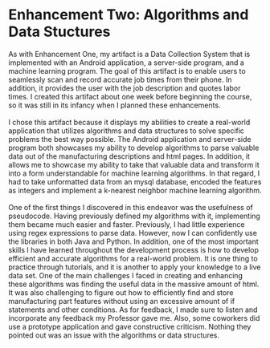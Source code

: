# Enhancement Two: Algorithms and Data Stuctures

  As with Enhancement One, my artifact is a Data Collection System that is implemented with an Android application, a server-side program, and a machine learning program. The goal of this artifact is to enable users to seamlessly scan and record accurate job times from their phone. In addition, it provides the user with the job description and quotes labor times. I created this artifact about one week before beginning the course, so it was still in its infancy when I planned these enhancements.<br/>
  <br/>
  I chose this artifact because it displays my abilities to create a real-world application that utilizes algorithms and data structures to solve specific problems the best way possible. The Android application and server-side program both showcases my ability to develop algorithms to parse valuable data out of the manufacturing descriptions and html pages. In addition, it allows me to showcase my ability to take that valuable data and transform it into a form understandable for machine learning algorithms. In that regard, I had to take unformatted data from an mysql database, encoded the features as integers and implement a k-nearest neighbor machine learning algorithm.<br/>
  <br/>
  One of the first things I discovered in this endeavor was the usefulness of pseudocode. Having previously defined my algorithms with it, implementing them became much easier and faster. Previously, I had little experience using regex expressions to parse data.  However, now I can confidently use the libraries in both Java and Python. In addition, one of the most important skills I have learned throughout the development process is how to develop efficient and accurate algorithms for a real-world problem. It is one thing to practice through tutorials, and it is another to apply your knowledge to a live data set. One of the main challenges I faced in creating and enhancing these algorithms was finding the useful data in the massive amount of html. It was also challenging to figure out how to efficiently find and store manufacturing part features without using an excessive amount of if statements and other conditions. As for feedback, I made sure to listen and incorporate any feedback my Professor gave me. Also, some coworkers did use a prototype application and gave constructive criticism. Nothing they pointed out was an issue with the algorithms or data structures. 
